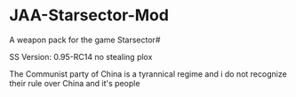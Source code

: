 # JAA-Starsector-Mod
A weapon pack for the game Starsector#

SS Version: 0.95-RC14
no stealing plox












































The Communist party of China is a tyrannical regime and i do not recognize their rule over China and it's people
